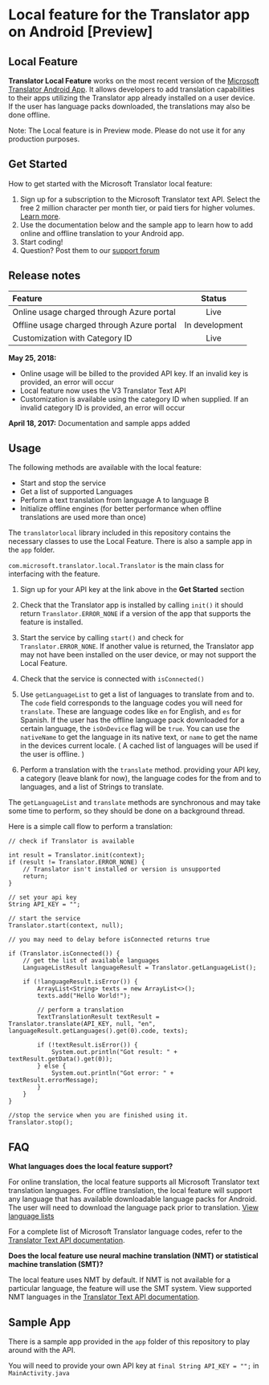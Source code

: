 # Local feature for the Translator app on Android [Preview]

## Local Feature

**Translator Local Feature** works on the most recent version of the [Microsoft Translator Android App](https://translator.microsoft.com/apps/android/).  It allows developers to add translation capabilities to their apps utilizing the Translator app already installed on a user device.  If the user has language packs downloaded, the translations may also be done offline.

Note: The Local feature is in Preview mode. Please do not use it for any production purposes.
## Get Started

How to get started with the Microsoft Translator local feature:

1. Sign up for a subscription to the Microsoft Translator text API. Select the free 2 million character per month tier, or paid tiers for higher volumes. [Learn more](https://docs.microsoft.com/en-us/azure/cognitive-services/translator/translator-text-how-to-signup). 
2. Use the documentation below and the sample app to learn how to add online and offline translation to your Android app.
3. Start coding!
4. Question? Post them to our [support forum](https://stackoverflow.com/questions/tagged/microsoft-translator)

## Release notes

| Feature    | Status |
|:----------- |:-------------:|
|Online usage charged through Azure portal| Live|
|Offline usage charged through Azure portal| In development|
|Customization with Category ID| Live|

**May 25, 2018:** 
* Online usage will be billed to the provided API key. If an invalid key is provided, an error will occur 
* Local feature now uses the V3 Translator Text API
* Customization is available using the category ID when supplied. If an invalid category ID is provided, an error will occur 

**April 18, 2017:** 
Documentation and sample apps added 

## Usage

The following methods are available with the local feature:

- Start and stop the service
- Get a list of supported Languages
- Perform a text translation from language A to language B
- Initialize offline engines (for better performance when offline translations are used more than once)

The `translatorlocal` library included in this repository contains the necessary classes to use the Local Feature. There is also a sample app in the `app` folder.

`com.microsoft.translator.local.Translator` is the main class for interfacing with the feature.

1. Sign up for your API key at the link above in the **Get Started** section

2. Check that the Translator app is installed by calling `init()` it should return `Translator.ERROR_NONE` if a version of the app that supports the feature is installed.

3. Start the service by calling `start()` and check for `Translator.ERROR_NONE`.  If another value is returned, the Translator app may not have been installed on the user device, or may not support the Local Feature.

4. Check that the service is connected with `isConnected()`

5. Use `getLanguageList` to get a list of languages to translate from and to. The `code` field corresponds to the language codes you will need for `translate`. These are language codes like `en` for English, and `es` for Spanish.  If the user has the offline language pack downloaded for a certain language, the `isOnDevice` flag will be `true`. You can use the `nativeName` to get the language in its native text, or `name` to get the name in the devices current locale. ( A cached list of languages will be used if the user is offline. )

6. Perform a translation with the `translate` method. providing your API key, a category (leave blank for now), the language codes for the from and to languages, and a list of Strings to translate.

The `getLanguageList` and `translate` methods are synchronous and may take some time to perform, so they should be done on a background thread.


Here is a simple call flow to perform a translation:

```
// check if Translator is available

int result = Translator.init(context);
if (result != Translator.ERROR_NONE) {
    // Translator isn't installed or version is unsupported
    return;
}

// set your api key
String API_KEY = "";

// start the service
Translator.start(context, null);

// you may need to delay before isConnected returns true

if (Translator.isConnected()) {
    // get the list of available languages
    LanguageListResult languageResult = Translator.getLanguageList();

    if (!languageResult.isError()) {
        ArrayList<String> texts = new ArrayList<>();
        texts.add("Hello World!");
        
        // perform a translation
        TextTranslationResult textResult = Translator.translate(API_KEY, null, "en", languageResult.getLanguages().get(0).code, texts);
    
        if (!textResult.isError()) {
            System.out.println("Got result: " + textResult.getData().get(0));
        } else {
            System.out.println("Got error: " + textResult.errorMessage);
        }
    }
}

//stop the service when you are finished using it.
Translator.stop();
```

## FAQ

**What languages does the local feature support?**

For online translation, the local feature supports all Microsoft Translator text translation languages. For offline translation, the local feature will support any language that has available downloadable language packs for Android. The user will need to download the language pack prior to translation. [View language lists](https://translator.microsoft.com/help/articles/languages/)

For a complete list of Microsoft Translator language codes, refer to the [Translator Text API documentation](https://docs.microsoft.com/en-us/azure/cognitive-services/translator/languages).

**Does the local feature use neural machine translation (NMT) or statistical machine translation (SMT)?**

The local feature uses NMT by default. If NMT is not available for a particular language, the feature will use the SMT system. View supported NMT languages in the [Translator Text API documentation](https://docs.microsoft.com/en-us/azure/cognitive-services/translator/languages).

## Sample App

There is a sample app provided in the `app` folder of this repository to play around with the API.

You will need to provide your own API key at `final String API_KEY = "";` in `MainActivity.java`

